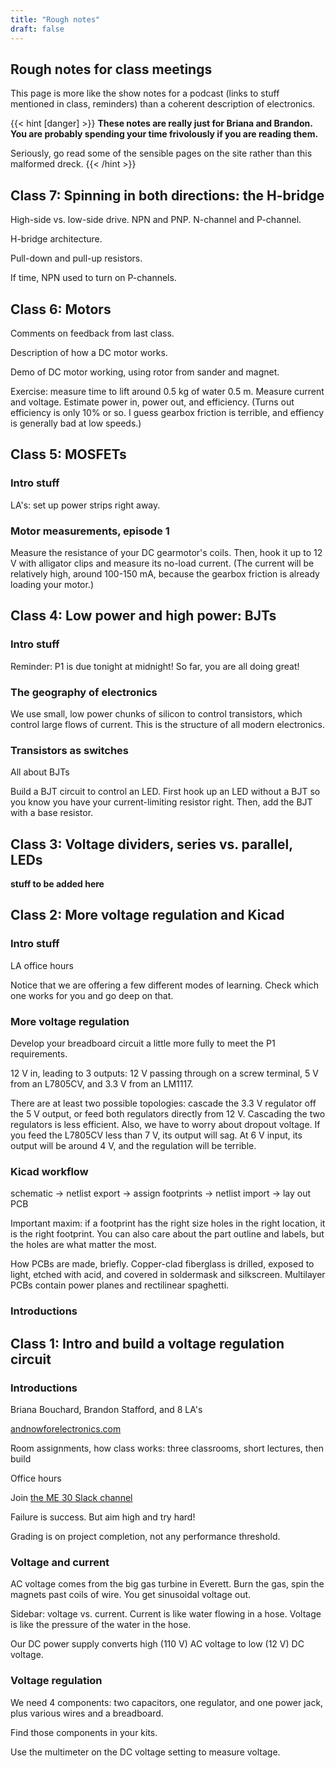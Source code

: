```yaml
---
title: "Rough notes"
draft: false
---
```

## Rough notes for class meetings

This page is more like the show notes for a podcast (links to stuff mentioned in class, reminders) than a coherent description of electronics.

{{< hint [danger] >}}
**These notes are really just for Briana and Brandon. You are probably spending your time frivolously if you are reading them.**

Seriously, go read some of the sensible pages on the site rather than this malformed dreck.
{{< /hint >}}

## Class 7: Spinning in both directions: the H-bridge

High-side vs. low-side drive. NPN and PNP. N-channel and P-channel.

H-bridge architecture.

Pull-down and pull-up resistors.

If time, NPN used to turn on P-channels.

## Class 6: Motors

Comments on feedback from last class.

Description of how a DC motor works.

Demo of DC motor working, using rotor from sander and magnet.

Exercise: measure time to lift around 0.5 kg of water 0.5 m. Measure current and voltage. Estimate power in, power out, and efficiency. (Turns out efficiency is only 10% or so. I guess gearbox friction is terrible, and effiency is generally bad at low speeds.)

## Class 5: MOSFETs

### Intro stuff

LA's: set up power strips right away.

### Motor measurements, episode 1

Measure the resistance of your DC gearmotor's coils. Then, hook it up to 12 V with alligator clips and measure its no-load current. (The current will be relatively high, around 100-150 mA, because the gearbox friction is already loading your motor.)

## Class 4: Low power and high power: BJTs

### Intro stuff

Reminder: P1 is due tonight at midnight! So far, you are all doing great!

### The geography of electronics

We use small, low power chunks of silicon to control transistors, which control large flows of current. This is the structure of all modern electronics.

### Transistors as switches

All about BJTs

Build a BJT circuit to control an LED. First hook up an LED without a BJT so you know you have your current-limiting resistor right. Then, add the BJT with a base resistor.

## Class 3: Voltage dividers, series vs. parallel, LEDs

**stuff to be added here**

## Class 2: More voltage regulation and Kicad

### Intro stuff

LA office hours

Notice that we are offering a few different modes of learning. Check which one works for you and go deep on that.

### More voltage regulation

Develop your breadboard circuit a little more fully to meet the P1 requirements.

12 V in, leading to 3 outputs: 12 V passing through on a screw terminal, 5 V from an L7805CV, and 3.3 V from an LM1117.

There are at least two possible topologies: cascade the 3.3 V regulator off the 5 V output, or feed both regulators directly from 12 V. Cascading the two regulators is less efficient. Also, we have to worry about dropout voltage. If you feed the L7805CV less than 7 V, its output will sag. At 6 V input, its output will be around 4 V, and the regulation will be terrible.

### Kicad workflow

schematic -> netlist export -> assign footprints -> netlist import -> lay out PCB

Important maxim: if a footprint has the right size holes in the right location, it is the right footprint. You can also care about the part outline and labels, but the holes are what matter the most.

How PCBs are made, briefly. Copper-clad fiberglass is drilled, exposed to light, etched with acid, and covered in soldermask and silkscreen. Multilayer PCBs contain power planes and rectilinear spaghetti.

### Introductions

## Class 1: Intro and build a voltage regulation circuit

### Introductions

Briana Bouchard, Brandon Stafford, and 8 LA's

[andnowforelectronics.com](http://andnowforelectronics.com)

Room assignments, how class works: three classrooms, short lectures, then build

Office hours

Join [the ME 30 Slack channel](https://tufts-me30.slack.com/)

Failure is success. But aim high and try hard!

Grading is on project completion, not any performance threshold.

### Voltage and current

AC voltage comes from the big gas turbine in Everett. Burn the gas, spin the magnets past coils of wire. You get sinusoidal voltage out.

Sidebar: voltage vs. current. Current is like water flowing in a hose. Voltage is like the pressure of the water in the hose.

Our DC power supply converts high (110 V) AC voltage to low (12 V) DC voltage.

### Voltage regulation

We need 4 components: two capacitors, one regulator, and one power jack, plus various wires and a breadboard.

Find those components in your kits.

Use the multimeter on the DC voltage setting to measure voltage.

